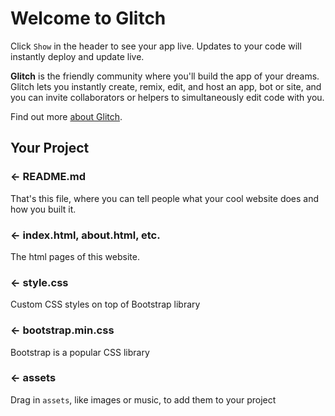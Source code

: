 # Welcome to Glitch

Click `Show` in the header to see your app live. Updates to your code will instantly deploy and update live.

**Glitch** is the friendly community where you'll build the app of your dreams. Glitch lets you instantly create, remix, edit, and host an app, bot or site, and you can invite collaborators or helpers to simultaneously edit code with you.

Find out more [about Glitch](https://glitch.com/about).

## Your Project

### ← README.md

That's this file, where you can tell people what your cool website does and how you built it.

### ← index.html, about.html, etc.

The html pages of this website.

### ← style.css

Custom CSS styles on top of Bootstrap library

### ← bootstrap.min.css

Bootstrap is a popular CSS library

### ← assets

Drag in `assets`, like images or music, to add them to your project
